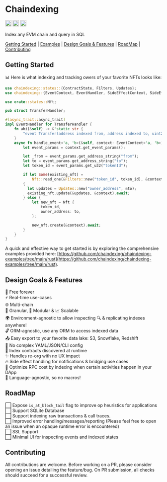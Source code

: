 # Chaindexing

[<img alt="github" src="https://img.shields.io/badge/Github-jurshsmith%2Fchaindexing-blue?logo=github" height="20">](https://github.com/jurshsmith/chaindexing-rs)
[<img alt="crates.io" src="https://img.shields.io/crates/v/chaindexing.svg?style=for-the-badge&color=fc8d62&logo=rust" height="20">](https://crates.io/crates/chaindexing)
[<img alt="diesel-streamer build" src="https://img.shields.io/github/actions/workflow/status/jurshsmith/chaindexing-rs/ci.yml?branch=main&style=for-the-badge" height="20">](https://github.com/jurshsmith/chaindexing-rs/actions?query=branch%3Amain)

Index any EVM chain and query in SQL

[Getting Started](#getting-started) | [Examples](https://github.com/chaindexing/chaindexing-examples/tree/main/rust) | [Design Goals & Features](#design-goals--features) | [RoadMap](#roadmap) | [Contributing](#contributing)

## Getting Started

📊 Here is what indexing and tracking owers of your favorite NFTs looks like:

```rust
use chaindexing::states::{ContractState, Filters, Updates};
use chaindexing::{EventContext, EventHandler, SideEffectContext, SideEffectHandler};

use crate::states::Nft;

pub struct TransferHandler;

#[async_trait::async_trait]
impl EventHandler for TransferHandler {
    fn abi(&self) -> &'static str {
        "event Transfer(address indexed from, address indexed to, uint256 indexed tokenId)"
    }
    async fn handle_event<'a, 'b>(&self, context: EventContext<'a, 'b>) {
        let event_params = context.get_event_params();

        let _from = event_params.get_address_string("from");
        let to = event_params.get_address_string("to");
        let token_id = event_params.get_u32("tokenId");

        if let Some(existing_nft) =
            Nft::read_one(&Filters::new("token_id", token_id), &context).await
        {
          let updates = Updates::new("owner_address", &to);
          existing_nft.update(&updates, &context).await;
        } else {
            let new_nft = Nft {
                token_id,
                owner_address: to,
            };

            new_nft.create(&context).await;
        }
    }
}
```

A quick and effective way to get started is by exploring the comprehensive examples provided here: [https://github.com/chaindexing/chaindexing-examples/tree/main/rust](https://github.com/chaindexing/chaindexing-examples/tree/main/rust).

## Design Goals & Features

💸&nbsp;Free forever<br/>
⚡&nbsp;Real-time use-cases<br/>
🌐&nbsp;Multi-chain<br/>
🧂&nbsp;Granular, 🧩 Modular & 📈 Scalable<br/>
🌍&nbsp;Environment-agnostic to allow inspecting 🔍 & replicating indexes anywhere!<br/>
🔓&nbsp;ORM-agnostic, use any ORM to access indexed data<br/>
📤&nbsp;Easy export to your favorite data lake: S3, Snowflake, Redshift<br/>
🚫&nbsp;No complex YAML/JSON/CLI config<br/>
💪&nbsp;Index contracts discovered at runtime<br/>
✨&nbsp;Handles re-org with no UX impact<br/>
🔥&nbsp;Side effect handling for notifications & bridging use cases<br/>
💸&nbsp;Optimize RPC cost by indexing when certain activities happen in your DApp<br/>
💎&nbsp;Language-agnostic, so no macros!<br/>

## RoadMap

⬜&nbsp;Expose `is_at_block_tail` flag to improve op heuristics for applications<br/>
⬜&nbsp;Support SQLite Database<br/>
⬜&nbsp;Support indexing raw transactions & call traces.<br/>
⬜&nbsp;Improved error handling/messages/reporting (Please feel free to open an issue when an opaque runtime error is encountered)<br/>
⬜&nbsp;SSL Support<br/>
⬜&nbsp;Minimal UI for inspecting events and indexed states<br/>

## Contributing

All contributions are welcome. Before working on a PR, please consider opening an issue detailing the feature/bug. On PR submission, all checks should succeed for a successful review.
